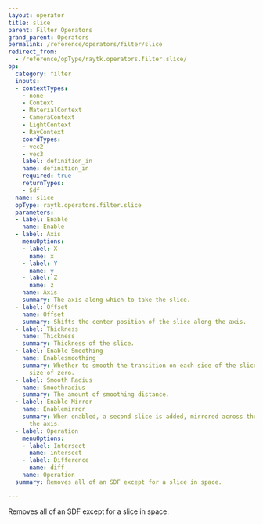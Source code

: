 ```yaml
---
layout: operator
title: slice
parent: Filter Operators
grand_parent: Operators
permalink: /reference/operators/filter/slice
redirect_from:
  - /reference/opType/raytk.operators.filter.slice/
op:
  category: filter
  inputs:
  - contextTypes:
    - none
    - Context
    - MaterialContext
    - CameraContext
    - LightContext
    - RayContext
    coordTypes:
    - vec2
    - vec3
    label: definition_in
    name: definition_in
    required: true
    returnTypes:
    - Sdf
  name: slice
  opType: raytk.operators.filter.slice
  parameters:
  - label: Enable
    name: Enable
  - label: Axis
    menuOptions:
    - label: X
      name: x
    - label: Y
      name: y
    - label: Z
      name: z
    name: Axis
    summary: The axis along which to take the slice.
  - label: Offset
    name: Offset
    summary: Shifts the center position of the slice along the axis.
  - label: Thickness
    name: Thickness
    summary: Thickness of the slice.
  - label: Enable Smoothing
    name: Enablesmoothing
    summary: Whether to smooth the transition on each side of the slice down to a
      size of zero.
  - label: Smooth Radius
    name: Smoothradius
    summary: The amount of smoothing distance.
  - label: Enable Mirror
    name: Enablemirror
    summary: When enabled, a second slice is added, mirrored across the origin along
      the axis.
  - label: Operation
    menuOptions:
    - label: Intersect
      name: intersect
    - label: Difference
      name: diff
    name: Operation
  summary: Removes all of an SDF except for a slice in space.

---
```



Removes all of an SDF except for a slice in space.